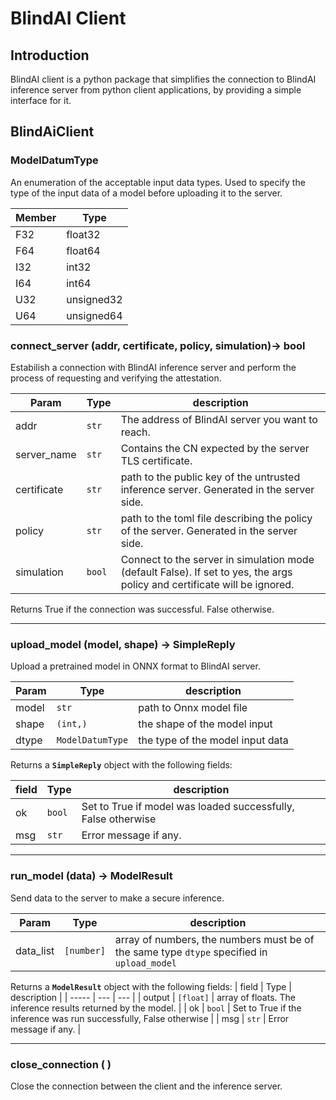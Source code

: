 # BlindAI Client
## Introduction
BlindAI client is a python package that simplifies the connection to BlindAI inference server from python client applications, by providing a simple interface for it. 

## BlindAiClient

### **ModelDatumType**
An enumeration of the acceptable input data types. Used to specify the type of the input data of a model before uploading it to the server.

| Member  | Type | 
|---|---|
| F32 | float32 |
| F64 | float64 |
| I32 | int32 |
| I64 | int64 |
| U32 | unsigned32 |
| U64 | unsigned64 |

### **connect_server (addr, certificate, policy, simulation)-> bool**
Estabilish a connection with BlindAI inference server and perform the process of requesting and verifying the attestation.

| Param | Type | description |
| --- | --- | --- |
| addr| ```str``` | The address of BlindAI server you want to reach. |
| server_name | ``str`` | Contains the CN expected by the server TLS certificate. |
| certificate | ``str``| path to the public key of the untrusted inference server. Generated in the server side. |
| policy | ``str`` | path to the toml file describing the policy of the server. Generated in the server side. |
| simulation | ``bool`` | Connect to the server in simulation mode (default False). If set to yes, the args policy and certificate will be ignored.|

Returns True if the connection was successful. False otherwise.

---
### **upload_model (model, shape) -> SimpleReply**
Upload a pretrained model in ONNX format to BlindAI server.

| Param | Type | description |
| --- | --- | --- |
| model | ``str``| path to Onnx model file|
| shape | ``(int,)`` | the shape of the model input |
| dtype | ``ModelDatumType`` | the type of the model input data |

Returns a **``SimpleReply``** object with the following fields:

| field | Type | description |
| ----- | --- | --- |
|  ok   | ``bool`` | Set to True if model was loaded successfully, False otherwise |
|  msg  | ``str`` | Error message if any. | 
---
### **run_model (data) -> ModelResult**
Send data to the server to make a secure inference.

| Param | Type | description |
| --- | --- | --- |
| data_list | ``[number]``| array of numbers, the numbers must be of the same type ``dtype`` specified in `upload_model`| 

Returns a **``ModelResult``** object with the following fields:
| field | Type | description |
| ----- | --- | --- |
| output | ``[float]`` | array of floats. The inference results returned by the model. | 
|  ok   | ``bool`` | Set to True if the inference was run successfully, False otherwise |
|  msg  | ``str`` | Error message if any. | 

---
### **close_connection ( )**
Close the connection between the client and the inference server. 
